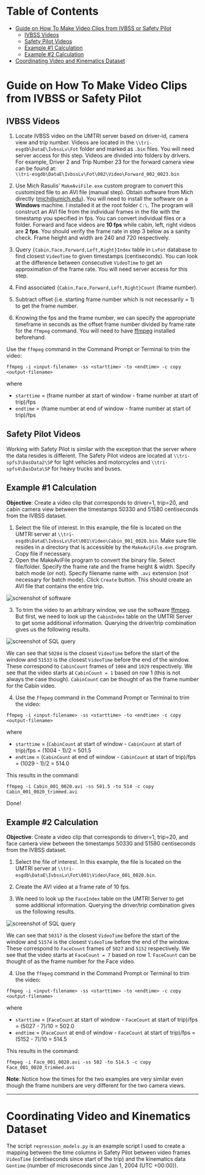 # Table of Contents <!-- omit in toc -->
- [Guide on How To Make Video Clips from IVBSS or Safety Pilot](#guide-on-how-to-make-video-clips-from-ivbss-or-safety-pilot)
  - [IVBSS Videos](#ivbss-videos)
  - [Safety Pilot Videos](#safety-pilot-videos)
  - [Example #1 Calculation](#example-1-calculation)
  - [Example #2 Calculation](#example-2-calculation)
- [Coordinating Video and Kinematics Dataset](#coordinating-video-and-kinematics-dataset)

# Guide on How To Make Video Clips from IVBSS or Safety Pilot 

## IVBSS Videos
1. Locate IVBSS video on the UMTRI server based on driver-id, camera view and trip number.
Videos are located in the `\\tri-esgdb\DataE\IvbssLv\Fot` folder and marked as `.bin` files. You will need server access for this step. Videos are divided into folders by drivers. For example, Driver 2 and Trip Number 23 for the forward camera view can be found at:  
`\\tri-esgdb\DataE\IvbssLv\Fot\002\Video\Forward_002_0023.bin`

2. Use Mich Rasulis' `MakeAviFile.exe` custom program to convert this customized file to an AVI file (manual step). Obtain software from Mich directly (mich@umich.edu). You will need to install the software on a **Windows** machine. I installed it at the root folder `C:\`. The program will construct an AVI file from the individual frames in the file with the timestamp you specified in fps. You can convert individual files or a folder. Forward and face videos are **10 fps** while cabin, left, right videos are **2 fps**. You should verify the frame rate in step 3 below as a sanity check. Frame height and width are 240 and 720 respectively.

3. Query `{Cabin,Face,Forward,Left,Right}Index` table in `LvFot` database to find closest `VideoTime` to given timestamps (centiseconds). You can look at the difference between consecutive `VideoTime` to get an approximation of the frame rate. You will need server access for this step.

4. Find associated `{Cabin,Face,Forward,Left,Right}Count` (frame number).

5. Subtract offset (i.e. starting frame number which is not necessarily = 1) to get the frame number. 

6. Knowing the fps and the frame number, we can specify the appropriate timeframe in seconds as the offset frame number divided by frame rate for the `ffmpeg` command. You will need to have [ffmpeg](https://ffmpeg.org/) installed beforehand.

Use the `ffmpeg` command in the Command Prompt or Terminal to trim the video:

`ffmpeg -i <input-filename> -ss <starttime> -to <endtime> -c copy <output-filename>`

where 
- `starttime` = (frame number at start of window - frame number at start of trip)/fps
- `endtime` = (frame number at end of window - frame number at start of trip)/fps

## Safety Pilot Videos
Working with Safety Pilot is similar with the exception that the server where the data resides is different. The Safety Pilot videos are located at `\\tri-spfs3\DasData2\SP` for light vehicles and motorcycles and `\\tri-spfs4\DasData\SP` for heavy trucks and buses.

## Example #1 Calculation
**Objective**: Create a video clip that corresponds to driver=1, trip=20, and cabin camera view between the timestamps 50330 and 51580 centiseconds from the IVBSS dataset.

1. Select the file of interest. In this example, the file is located on the UMTRI server at  `\\tri-esgdb\DataE\IvbssLv\Fot\001\Video\Cabin_001_0020.bin`. Make sure file resides in a directory that is accessible by the `MakeAviFile.exe` program. Copy file if necessary.
2. Open the MakeAviFile program to convert the binary file. Select file/folder. Specify the frame rate and the frame height & width. Specify batch mode (or not). Specify filename name with `.avi` extension (not necessary for batch mode). Click `Create` button. This should create an AVI file that contains the entire trip.

![screenshot of software](https://github.com/caocscar/midasdataset/blob/master/makeavifile-software.png)

3. To trim the video to an arbitrary window, we use the software [ffmpeg](https://ffmpeg.org). But first, we need to look up the `CabinIndex` table on the UMTRI Server to get some additional information. Querying the driver/trip combination gives us the following results.

![screenshot of SQL query](https://github.com/caocscar/midasdataset/blob/master/cabinindex.png)

We can see that `50284` is the closest `VideoTime` before the start of the window and `51533` is the closest `VideoTime` before the end of the window. These correspond to `CabinCount` frames of `1004` and `1029` respectively. We see that the video starts at `CabinCount = 1` based on row 1 (this is not always the case though). `CabinCount` can be thought of as the frame number for the Cabin video.

4. Use the `ffmpeg` command in the Command Prompt or Terminal to trim the video:

`ffmpeg -i <input-filename> -ss <starttime> -to <endtime> -c copy <output-filename>`

where 
- `starttime` = (`CabinCount` at start of window - `CabinCount` at start of trip)/fps = (1004 - 1)/2 = 501.5
- `endtime` = (`CabinCount` at end of window - `CabinCount` at start of trip)/fps = (1029 - 1)/2 = 514.0

This results in the command:

`ffmpeg -i Cabin_001_0020.avi -ss 501.5 -to 514 -c copy Cabin_001_0020_trimmed.avi`

Done!

## Example #2 Calculation
**Objective**: Create a video clip that corresponds to driver=1, trip=20, and face camera view between the timestamps 50330 and 51580 centiseconds from the IVBSS dataset.

1. Select the file of interest. In this example, the file is located on the UMTRI server at 
`\\tri-esgdb\DataE\IvbssLv\Fot\001\Video\Face_001_0020.bin`.

2. Create the AVI video at a frame rate of 10 fps.

3. We need to look up the `FaceIndex` table on the UMTRI Server to get some additional information. Querying the driver/trip combination gives us the following results.

![screenshot of SQL query](https://github.com/caocscar/midasdataset/blob/master/faceindex.png)

We can see that `50317` is the closest `VideoTime` before the start of the window and `51574` is the closest `VideoTime` before the end of the window. These correspond to `FaceCount` frames of `5027` and `5152` respectively. We see that the video starts at `FaceCount = 7` based on row 1. `FaceCount` can be thought of as the frame number for the Face video.

4. Use the `ffmpeg` command in the Command Prompt or Terminal to trim the video:

`ffmpeg -i <input-filename> -ss <starttime> -to <endtime> -c copy <output-filename>`

where 
- `starttime` = (`FaceCount` at start of window - `FaceCount` at start of trip)/fps = (5027 - 7)/10 = 502.0
- `endtime` = (`FaceCount` at end of window - `FaceCount` at start of trip)/fps = (5152 - 7)/10 = 514.5

This results in the command:

`ffmpeg -i Face_001_0020.avi -ss 502 -to 514.5 -c copy Face_001_0020_trimmed.avi`

**Note**: Notice how the times for the two examples are very similar even though the frame numbers are very different for the two camera views.


<hr>

# Coordinating Video and Kinematics Dataset
The script `regression_models.py` is an example script I used to create a mapping between the time columns in Safety Pilot between video frames `VideoTime` (centiseconds since start of the trip) and the kinematics data `Gentime` (number of microseconds since Jan 1, 2004 (UTC +00:00)). 
